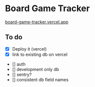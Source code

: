 # Board Game Tracker

[board-game-tracker.vercel.app](board-game-tracker.vercel.app)

## To do

- [x] Deploy it (vercel)
- [x] link to existing db on vercel
- [] auth
- [] development only db
- [] sentry?
- [] consistent db field names
